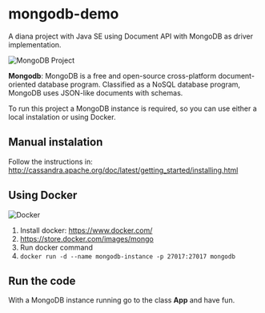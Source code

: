 # mongodb-demo

A diana project with Java SE using Document API with MongoDB as driver implementation.

![MongoDB Project](https://github.com/JNOSQL/jnosql-site/blob/master/assets/img/logos/mongodb.png)


**Mongodb**: MongoDB is a free and open-source cross-platform document-oriented database program. Classified as a NoSQL database program, MongoDB uses JSON-like documents with schemas.


To run this project a MongoDB instance is required, so you can use either a local instalation or using Docker.


## Manual instalation

Follow the instructions in: http://cassandra.apache.org/doc/latest/getting_started/installing.html


## Using Docker

![Docker](https://www.docker.com/sites/default/files/horizontal_large.png)


1. Install docker: https://www.docker.com/
1. https://store.docker.com/images/mongo
1. Run docker command
1. `docker run -d --name mongodb-instance -p 27017:27017 mongodb`


## Run the code

With a MongoDB instance running go to the class **App** and have fun.
